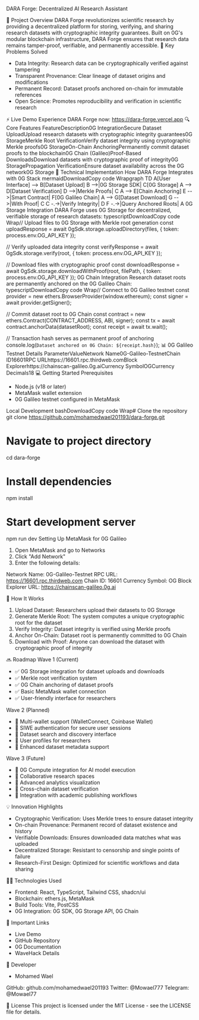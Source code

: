 DARA Forge: Decentralized AI Research Assistant




🚀 Project Overview
DARA Forge revolutionizes scientific research by providing a decentralized platform for storing, verifying, and sharing research datasets with cryptographic integrity guarantees. Built on 0G's modular blockchain infrastructure, DARA Forge ensures that research data remains tamper-proof, verifiable, and permanently accessible.
🎯 Key Problems Solved

* Data Integrity: Research data can be cryptographically verified against tampering
* Transparent Provenance: Clear lineage of dataset origins and modifications
* Permanent Record: Dataset proofs anchored on-chain for immutable references
* Open Science: Promotes reproducibility and verification in scientific research

⚡ Live Demo
Experience DARA Forge now: https://dara-forge.vercel.app
🔍 Core Features
FeatureDescription0G IntegrationSecure Dataset UploadUpload research datasets with cryptographic integrity guarantees0G StorageMerkle Root VerificationVerify dataset integrity using cryptographic Merkle proofs0G StorageOn-Chain AnchoringPermanently commit dataset proofs to the blockchain0G Chain (Galileo)Proof-Based DownloadsDownload datasets with cryptographic proof of integrity0G StoragePropagation VerificationEnsure dataset availability across the 0G network0G Storage
🔧 Technical Implementation
How DARA Forge Integrates with 0G Stack
mermaidDownloadCopy code Wrapgraph TD
    A[User Interface] --> B[Dataset Upload]
    B -->|0G Storage SDK| C[0G Storage]
    A --> D[Dataset Verification]
    D -->|Merkle Proofs| C
    A --> E[Chain Anchoring]
    E -->|Smart Contract| F[0G Galileo Chain]
    A --> G[Dataset Download]
    G -->|With Proof| C
    C -.->|Verify Integrity| D
    F -.->|Query Anchored Roots| A
0G Storage Integration
DARA Forge uses 0G Storage for decentralized, verifiable storage of research datasets:
typescriptDownloadCopy code Wrap// Upload files to 0G Storage with Merkle root generation
const uploadResponse = await 0gSdk.storage.uploadDirectory(files, {
  token: process.env.OG_API_KEY
});

// Verify uploaded data integrity
const verifyResponse = await 0gSdk.storage.verify(root, {
  token: process.env.OG_API_KEY
});

// Download files with cryptographic proof
const downloadResponse = await 0gSdk.storage.downloadWithProof(root, filePath, {
  token: process.env.OG_API_KEY
});
0G Chain Integration
Research dataset roots are permanently anchored on the 0G Galileo Chain:
typescriptDownloadCopy code Wrap// Connect to 0G Galileo testnet
const provider = new ethers.BrowserProvider(window.ethereum);
const signer = await provider.getSigner();

// Commit dataset root to 0G Chain
const contract = new ethers.Contract(CONTRACT_ADDRESS, ABI, signer);
const tx = await contract.anchorData(datasetRoot);
const receipt = await tx.wait();

// Transaction hash serves as permanent proof of anchoring
console.log(`Dataset anchored on 0G Chain: ${receipt.hash}`);
📊 0G Galileo Testnet Details
ParameterValueNetwork Name0G-Galileo-TestnetChain ID16601RPC URLhttps://16601.rpc.thirdweb.comBlock Explorerhttps://chainscan-galileo.0g.aiCurrency SymbolOGCurrency Decimals18
💻 Getting Started
Prerequisites

* Node.js (v18 or later)
* MetaMask wallet extension
* 0G Galileo testnet configured in MetaMask

Local Development
bashDownloadCopy code Wrap# Clone the repository
git clone https://github.com/mohamedwael201193/dara-forge.git

# Navigate to project directory
cd dara-forge

# Install dependencies
npm install

# Start development server
npm run dev
Setting Up MetaMask for 0G Galileo

1. Open MetaMask and go to Networks
2. Click "Add Network"
3. Enter the following details:

Network Name: 0G-Galileo-Testnet
RPC URL: https://16601.rpc.thirdweb.com
Chain ID: 16601
Currency Symbol: OG
Block Explorer URL: https://chainscan-galileo.0g.ai



🧪 How It Works

1. Upload Dataset: Researchers upload their datasets to 0G Storage
2. Generate Merkle Root: The system computes a unique cryptographic root for the dataset
3. Verify Integrity: Dataset integrity is verified using Merkle proofs
4. Anchor On-Chain: Dataset root is permanently committed to 0G Chain
5. Download with Proof: Anyone can download the dataset with cryptographic proof of integrity

🔜 Roadmap
Wave 1 (Current)

* ✅ 0G Storage integration for dataset uploads and downloads
* ✅ Merkle root verification system
* ✅ 0G Chain anchoring of dataset proofs
* ✅ Basic MetaMask wallet connection
* ✅ User-friendly interface for researchers

Wave 2 (Planned)

* 🔲 Multi-wallet support (WalletConnect, Coinbase Wallet)
* 🔲 SIWE authentication for secure user sessions
* 🔲 Dataset search and discovery interface
* 🔲 User profiles for researchers
* 🔲 Enhanced dataset metadata support

Wave 3 (Future)

* 🔲 0G Compute integration for AI model execution
* 🔲 Collaborative research spaces
* 🔲 Advanced analytics visualization
* 🔲 Cross-chain dataset verification
* 🔲 Integration with academic publishing workflows

💡 Innovation Highlights

* Cryptographic Verification: Uses Merkle trees to ensure dataset integrity
* On-chain Provenance: Permanent record of dataset existence and history
* Verifiable Downloads: Ensures downloaded data matches what was uploaded
* Decentralized Storage: Resistant to censorship and single points of failure
* Research-First Design: Optimized for scientific workflows and data sharing

👨‍💻 Technologies Used

* Frontend: React, TypeScript, Tailwind CSS, shadcn/ui
* Blockchain: ethers.js, MetaMask
* Build Tools: Vite, PostCSS
* 0G Integration: 0G SDK, 0G Storage API, 0G Chain

🔗 Important Links

* Live Demo
* GitHub Repository
* 0G Documentation
* WaveHack Details

👥 Developer

* Mohamed Wael

GitHub: github.com/mohamedwael201193
Twitter: @Mowael777
Telegram: @Mowael77



📜 License
This project is licensed under the MIT License - see the LICENSE file for details.
